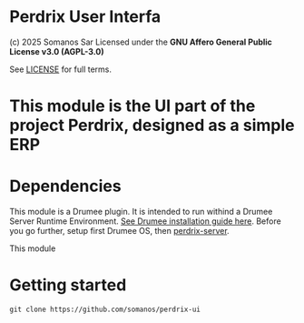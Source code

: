 # Perdrix User Interfa
(c) 2025 Somanos Sar Licensed under the **GNU Affero General Public License v3.0 (AGPL-3.0)**

See [LICENSE](LICENSE) for full terms.

# This module is the UI part of the project Perdrix, designed as a simple ERP

# Dependencies
This module is a Drumee plugin. It is intended to run withind a Drumee Server Runtime Environment. [See Drumee installation guide here](https://github.com/drumee/documentation/wiki/Developer-Corner). 
Before you go further, setup first Drumee OS, then [perdrix-server](https://github.com/somanos/perdrix-server).

This module

# Getting started
```console
git clone https://github.com/somanos/perdrix-ui

```
